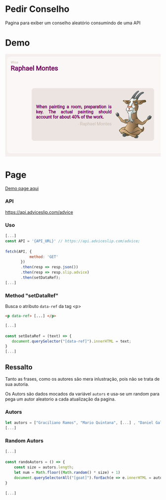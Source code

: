 # Pedir Conselho
Pagina para exiber um conselho aleatório consumindo de uma API
# Demo
![demo](assets/demo.png)

# Page
[Demo page aqui](https://leltonborges.github.io/perdir-conselho/)

### API
 https://api.adviceslip.com/advice
 
 ### Uso
 
 ```js
 [...]
 const API = '{API_URL}' // https://api.adviceslip.com/advice;
 
 fetch(API, {
            method: 'GET'
        })
        .then(resp => resp.json())
        .then(resp => resp.slip.advice)
        .then(setDataRef);
 [...]
 ```
 ### Method "setDataRef"
 Busca o atributo `data-ref` da tag \<p\>
 ```html
 <p data-ref> [...] </p>
 ```
 
 ```js
 [...]

 const setDataRef = (text) => {
    document.querySelector("[data-ref]").innerHTML = text;
 }
 [...]
 ```

## Ressalto
Tanto as frases, como os autores são mera inlustração, pois não se trata de sua autoria.

Os Autors são dados mocados da variável `autors` e usa-se um random para pega um autor aleatorio a cada atualização da pagina.

### Autors
```js
let autors = ["Graciliano Ramos", "Mario Quintana", [...] , "Daniel Galera"]
[...]
```

### Random Autors
```js
[...]

const randoAutors = () => {
    const size = autors.length;
    let num = Math.floor((Math.random() * size) + 1)
    document.querySelectorAll("[goat]").forEach(e => e.innerHTML = autors[num])
}

[...]
```
